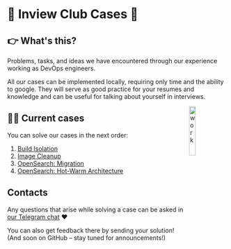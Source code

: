 # 💼 Inview Club Cases 💼

## 👉 What's this?

Problems, tasks, and ideas we have encountered through our experience working as DevOps engineers.

All our cases can be implemented locally, requiring only time and the ability to google. They will serve as good practice for your resumes and knowledge and can be useful for talking about yourself in interviews.

<img align="right" src="https://media0.giphy.com/media/v1.Y2lkPTc5MGI3NjExM3o5NzBrMHpyZ2ppYTdkZ29icWYwcm8xNGRkNzNnODZqcnB0YjYzMCZlcD12MV9pbnRlcm5hbF9naWZfYnlfaWQmY3Q9cw/1Pn9VCFR6LxWDJaTvq/giphy.gif" width="17%" alt="work"> 

## 👨‍💻 Current cases

You can solve our cases in the next order:

1. [Build Isolation](01-build-isolation/README.md)
2. [Image Cleanup](02-image-cleanup/README.md)
3. [OpenSearch: Migration ](03-opensearch-migration/README.md)
4. [OpenSearch: Hot-Warm Architecture](04-opensearch-hot-warm/README.md)

## Contacts

Any questions that arise while solving a case can be asked in [our Telegram chat](https://t.me/+nSELCyIX8ltlNjU6) ❤️

You can also get feedback there by sending your solution! (And soon on GitHub – stay tuned for announcements!)
